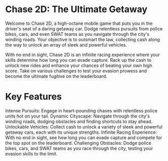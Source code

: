 # Chase 2D: The Ultimate Getaway
Welcome to Chase 2D, a high-octane mobile game that puts you in the driver's seat of a daring getaway car. Dodge relentless pursuits from police bikes, cars, and even SWAT teams as you navigate through the city's winding roads. Your objective is to outsmart the law, collecting cash along the way to unlock an array of sleek and powerful vehicles.

With no end in sight, Chase 2D is an infinite racing experience where your skills determine how long you can evade capture. Rack up the cash to unlock new rides and enhance your chances of beating your own high score. Take on various challenges to test your evasion prowess and become the ultimate fugitive on the leaderboard.

# Key Features
Intense Pursuits: Engage in heart-pounding chases with relentless police units hot on your tail.
Dynamic Cityscape: Navigate through the city's winding roads, dodging obstacles and finding shortcuts to stay ahead.
Unlockable Vehicles: Collect cash to unlock a variety of sleek and powerful getaway cars, each with its unique strengths.
Infinite Racing Experience: With no end in sight, see how long you can evade capture and compete for the top spot on the leaderboard.
Challenging Obstacles: Dodge police bikes, cars, and SWAT teams as you race through the city, testing your evasion skills to the limit.
